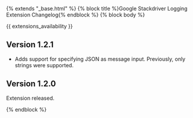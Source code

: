 {% extends "_base.html" %}
{% block title %}Google Stackdriver Logging Extension Changelog{% endblock %}
{% block body %} 

{{ extensions_availability }}

## Version 1.2.1

- Adds support for specifying JSON as message input. Previously, only strings were supported.

## Version 1.2.0

Extension released.

{% endblock %}
